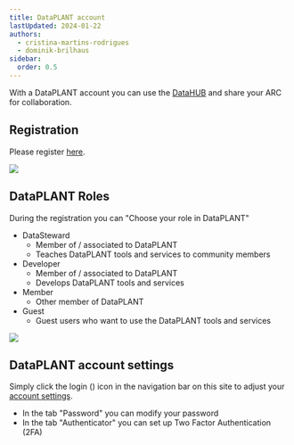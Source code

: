 ```yaml
---
title: DataPLANT account
lastUpdated: 2024-01-22
authors: 
  - cristina-martins-rodrigues
  - dominik-brilhaus
sidebar:
  order: 0.5
---
```


With a DataPLANT account you can use the [DataHUB](https://git.nfdi4plants.org/) and share your ARC for collaboration.

## Registration

Please register [here](<https://register.nfdi4plants.org>).

![](@images/datahub/dataplant-registration.png)

## DataPLANT Roles

During the registration you can "Choose your role in DataPLANT"

- DataSteward
  - Member of / associated to DataPLANT
  - Teaches DataPLANT tools and services to community members
- Developer
  - Member of / associated to DataPLANT
  - Develops DataPLANT tools and services
- Member
  - Other member of DataPLANT
- Guest
  - Guest users who want to use the DataPLANT tools and services

![](@images/datahub/dataplant-registration-roles.png)


## DataPLANT account settings

<!-- TODO fix icon -->

Simply click the login () icon in the navigation bar on this site to adjust your [account settings](https://auth.nfdi4plants.org/realms/dataplant/account).

- In the tab "Password" you can modify your password
- In the tab "Authenticator" you can set up Two Factor Authentication (2FA)

